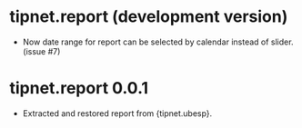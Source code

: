 # tipnet.report (development version)

* Now date range for report can be selected by calendar instead of
  slider. (issue #7)

# tipnet.report 0.0.1

* Extracted and restored report from {tipnet.ubesp}.
